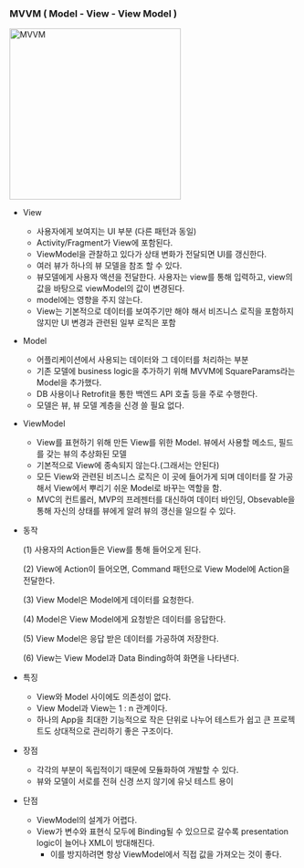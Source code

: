 ### MVVM ( Model - View - View Model )

<img src="https://blog.kakaocdn.net/dn/7IE8f/btqBRvw9sFF/AGLRdsOLuvNZ9okmGOlkx1/img.png" alt="MVVM" width="300" />

- View
	- 사용자에게 보여지는 UI 부분 (다른 패턴과 동일)
	- Activity/Fragment가 View에 포함된다.
	- ViewModel을 관찰하고 있다가 상태 변화가 전달되면 UI를 갱신한다.
	- 여러 뷰가 하나의 뷰 모델을 참조 할 수 있다.
	- 뷰모델에게 사용자 액션을 전달한다. 사용자는 view를 통해 입력하고, view의 값을 바탕으로 viewModel의 값이 변경된다.
	- model에는 영향을 주지 않는다.
	- View는 기본적으로 데이터를 보여주기만 해야 해서 비즈니스 로직을 포함하지 않지만 UI 변경과 관련된 일부 로직은 포함

- Model
	- 어플리케이션에서 사용되는 데이터와 그 데이터를 처리하는 부분
	- 기존 모델에 business logic을 추가하기 위해 MVVM에 SquareParams라는 Model을 추가했다.
	- DB 사용이나 Retrofit을 통한 백엔드 API 호출 등을 주로 수행한다.
	- 모델은 뷰, 뷰 모델 계층을 신경 쓸 필요 없다.
	
- ViewModel
	- View를 표현하기 위해 만든 View를 위한 Model. 뷰에서 사용할 메소드, 필드를 갖는 뷰의 추상화된 모델
	- 기본적으로 View에 종속되지 않는다.(그래서는 안된다)
	- 모든 View와 관련된 비즈니스 로직은 이 곳에 들어가게 되며 데이터를 잘 가공해서 View에서 뿌리기 쉬운 Model로 바꾸는 역할을 함.
	- MVC의 컨트롤러, MVP의 프레젠터를 대신하여 데이터 바인딩, Obsevable을 통해 자신의 상태를 뷰에게 알려 뷰의 갱신을 일으킬 수 있다.

- 동작
	
	(1) 사용자의 Action들은 View를 통해 들어오게 된다.

	(2) View에 Action이 들어오면, Command 패턴으로 View Model에 Action을 전달한다.

	(3) View Model은 Model에게 데이터를 요청한다.

	(4) Model은 View Model에게 요청받은 데이터를 응답한다.

	(5) View Model은 응답 받은 데이터를 가공하여 저장한다.

	(6) View는 View Model과 Data Binding하여 화면을 나타낸다.

- 특징
	- View와 Model 사이에도 의존성이 없다.
	- View Model과 View는 1 : n 관계이다.
	- 하나의 App을 최대한 기능적으로 작은 단위로 나누어 테스트가 쉽고 큰 프로젝트도 상대적으로 관리하기 좋은 구조이다.

- 장점
	- 각각의 부분이 독립적이기 때문에 모듈화하여 개발할 수 있다.
	- 뷰와 모델이 서로를 전혀 신경 쓰지 않기에 유닛 테스트 용이

- 단점
	- ViewModel의 설계가 어렵다.
	- View가 변수와 표현식 모두에 Binding될 수 있으므로 갈수록 presentation logic이 늘어나 XML이 방대해진다. 
		- 이를 방지하려면 항상 ViewModel에서 직접 값을 가져오는 것이 좋다.
